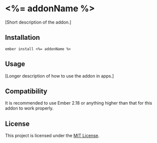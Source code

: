 <%= addonName %>
==============================================================================

[Short description of the addon.]

Installation
------------------------------------------------------------------------------

```
ember install <%= addonName %>
```

Usage
------------------------------------------------------------------------------

[Longer description of how to use the addon in apps.]

Compatibility
------------------------------------------------------------------------------

It is recommended to use Ember 2.18 or anything higher than that for this addon to work properly.

License
------------------------------------------------------------------------------

This project is licensed under the [MIT License](LICENSE.md).
